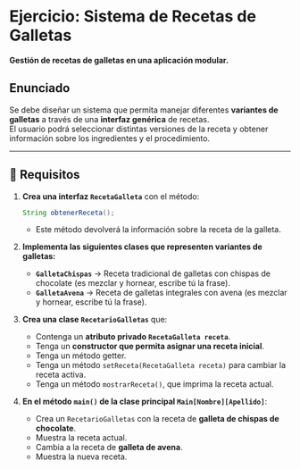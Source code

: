 # Ejercicio: Sistema de Recetas de Galletas


**Gestión de recetas de galletas en una aplicación modular.**  


## Enunciado
Se debe diseñar un sistema que permita manejar diferentes **variantes de galletas** a través de una **interfaz genérica** de recetas.  
El usuario podrá seleccionar distintas versiones de la receta y obtener información sobre los ingredientes y el procedimiento.

---

## 📌 Requisitos

1. **Crea una interfaz `RecetaGalleta`** con el método:  
    ```java
    String obtenerReceta();
    ```  
    - Este método devolverá la información sobre la receta de la galleta.

2. **Implementa las siguientes clases que representen variantes de galletas:**  
    - **`GalletaChispas`** → Receta tradicional de galletas con chispas de chocolate (es mezclar y hornear, escribe tú la frase).  
    - **`GalletaAvena`** → Receta de galletas integrales con avena (es mezclar y hornear, escribe tú la frase).

3. **Crea una clase `RecetarioGalletas`** que:  
    - Contenga un **atributo privado `RecetaGalleta receta`**.  
    - Tenga un **constructor que permita asignar una receta inicial**.  
    - Tenga un método getter.  
    - Tenga un método `setReceta(RecetaGalleta receta)` para cambiar la receta activa.  
    - Tenga un método `mostrarReceta()`, que imprima la receta actual.

4. **En el método `main()` de la clase principal `Main[Nombre][Apellido]`**:  
    - Crea un `RecetarioGalletas` con la receta de **galleta de chispas de chocolate**.  
    - Muestra la receta actual.  
    - Cambia a la receta de **galleta de avena**.  
    - Muestra la nueva receta.
